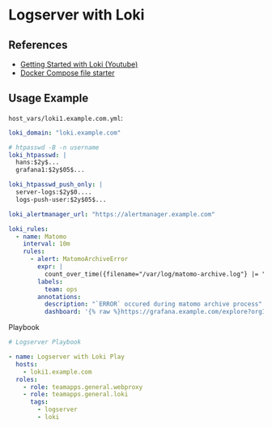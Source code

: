 # Logserver with Loki

## References

* [Getting Started with Loki (Youtube)](https://www.youtube.com/watch?v=1obKa6UhlkY)
* [Docker Compose file starter](https://github.com/grafana/loki/tree/master/production)

## Usage Example

`host_vars/loki1.example.com.yml`:

~~~yaml
loki_domain: "loki.example.com"

# htpasswd -B -n username
loki_htpasswd: |
  hans:$2y$...
  grafana1:$2y$05$...

loki_htpasswd_push_only: |
  server-logs:$2y$0....
  logs-push-user:$2y$05$...

loki_alertmanager_url: "https://alertmanager.example.com"

loki_rules:
  - name: Matomo
    interval: 10m
    rules:
      - alert: MatomoArchiveError
        expr: |
          count_over_time({filename="/var/log/matomo-archive.log"} |= "ERROR"[20m]) > 0
        labels:
          team: ops
        annotations:
          description: "`ERROR` occured during matomo archive process"
          dashboard: '{% raw %}https://grafana.example.com/explore?orgId=1&left=%5B%22now-1h%22,%22now%22,%22Loki%22,%7B%22expr%22:%22%7Bhost%3D%5C%22website1%5C%22,%20filename%3D%5C%22%2Fvar%2Flog%2Fmatomo-archive.log%5C%22%7D%20%7C%3D%20%5C%22ERROR%5C%22%22%7D%5D{% endraw %}'

~~~

Playbook

~~~yaml
# Logserver Playbook

- name: Logserver with Loki Play
  hosts:
    - loki1.example.com
  roles:
    - role: teamapps.general.webproxy
    - role: teamapps.general.loki
      tags:
        - logserver
        - loki
~~~
